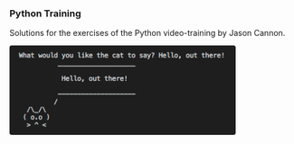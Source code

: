 ### Python Training

Solutions for the exercises of the Python video-training by Jason Cannon.

<img src="./images/hello.png" alt="hello" width="400" style="border-radius: 4px;" />
